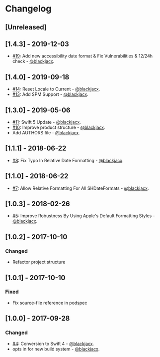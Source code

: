 # Changelog

## [Unreleased]

## [1.4.3] - 2019-12-03
* [#19](https://github.com/Blackjacx/SHDateFormatter/pull/19): Add new accessibility date format & Fix Vulnerabilities & 12/24h check - [@blackjacx](https://github.com/blackjacx).

## [1.4.0] - 2019-09-18
* [#14](https://github.com/Blackjacx/SHDateFormatter/pull/14): Reset Locale to Current - [@blackjacx](https://github.com/blackjacx).
* [#13](https://github.com/Blackjacx/SHDateFormatter/pull/13): Add SPM Support - [@blackjacx](https://github.com/blackjacx).

## [1.3.0] - 2019-05-06
* [#11](https://github.com/Blackjacx/SHDateFormatter/pull/11): Swift 5 Update - [@blackjacx](https://github.com/blackjacx).
* [#10](https://github.com/Blackjacx/SHDateFormatter/pull/10): Improve product structure - [@blackjacx](https://github.com/blackjacx).
* Add AUTHORS file - [@blackjacx](https://github.com/blackjacx).

## [1.1.1] - 2018-06-22
* [#8](https://github.com/Blackjacx/SHDateFormatter/pull/8): Fix Typo In Relative Date Formatting - [@blackjacx](https://github.com/blackjacx).

## [1.1.0] - 2018-06-22
* [#7](https://github.com/Blackjacx/SHDateFormatter/pull/7): Allow Relative Formatting For All SHDateFormats - [@blackjacx](https://github.com/blackjacx).

## [1.0.3] - 2018-02-26
* [#5](https://github.com/Blackjacx/SHDateFormatter/pull/5): Improve Robustness By Using Apple's Default Formatting Styles - [@blackjacx](https://github.com/blackjacx).

## [1.0.2] - 2017-10-10
### Changed
* Refactor project structure

## [1.0.1] - 2017-10-10
### Fixed
* Fix source-file reference in podspec

## [1.0.0] - 2017-09-28
### Changed
* [#4](https://github.com/Blackjacx/SHDateFormatter/pull/4): Conversion to Swift 4 - [@blackjacx](https://github.com/blackjacx).
* opts in for new build system - [@blackjacx](https://github.com/blackjacx).
